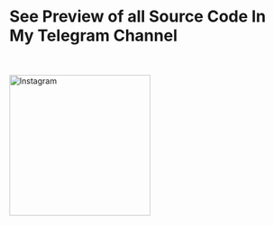 # **See Preview of all Source Code In My Telegram Channel**
ㅤ


<a href="https://t.me/codingstella"> 
    <img src="https://img.shields.io/badge/-telegram-red?color=white&logo=telegram&logoColor=blue" width=250px; title="Telegram"  alt="Instagram"/>
</a>

